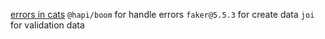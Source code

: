 [errors in cats]('https://http.cat/')
`@hapi/boom` for handle errors
`faker@5.5.3` for create data
`joi` for validation data
